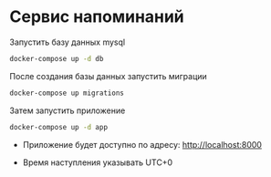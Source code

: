 # Сервис напоминаний

Запустить базу данных mysql
```bash
docker-compose up -d db
```
После создания базы данных запустить миграции
```bash
docker-compose up migrations
```
Затем запустить приложение
```bash
docker-compose up -d app
```
- Приложение будет доступно по адресу: <http://localhost:8000> 

- Время наступления указывать UTC+0

